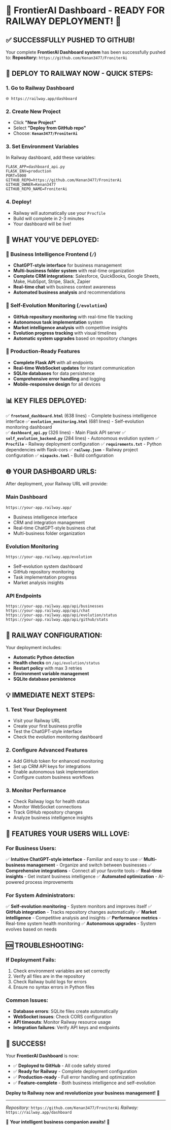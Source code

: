 # 🎉 FrontierAI Dashboard - READY FOR RAILWAY DEPLOYMENT! 🚀

## ✅ SUCCESSFULLY PUSHED TO GITHUB!

Your complete **FrontierAI Dashboard system** has been successfully pushed to:
**Repository:** `https://github.com/Kenan3477/FroniterAi`

## 🚀 DEPLOY TO RAILWAY NOW - QUICK STEPS:

### 1. Go to Railway Dashboard
```
🌐 https://railway.app/dashboard
```

### 2. Create New Project
- Click **"New Project"**
- Select **"Deploy from GitHub repo"**
- Choose: **`Kenan3477/FroniterAi`**

### 3. Set Environment Variables
In Railway dashboard, add these variables:
```
FLASK_APP=dashboard_api.py
FLASK_ENV=production
PORT=5000
GITHUB_REPO=https://github.com/Kenan3477/FroniterAi
GITHUB_OWNER=Kenan3477
GITHUB_REPO_NAME=FroniterAi
```

### 4. Deploy!
- Railway will automatically use your `Procfile`
- Build will complete in 2-3 minutes
- Your dashboard will be live!

## 🎯 WHAT YOU'VE DEPLOYED:

### 🏢 Business Intelligence Frontend (`/`)
- **ChatGPT-style interface** for business management
- **Multi-business folder system** with real-time organization
- **Complete CRM integrations**: Salesforce, QuickBooks, Google Sheets, Make, HubSpot, Stripe, Slack, Zapier
- **Real-time chat** with business context awareness
- **Automated business analysis** and recommendations

### 🤖 Self-Evolution Monitoring (`/evolution`)
- **GitHub repository monitoring** with real-time file tracking
- **Autonomous task implementation** system
- **Market intelligence analysis** with competitive insights
- **Evolution progress tracking** with visual timelines
- **Automatic system upgrades** based on repository changes

### 🔧 Production-Ready Features
- **Complete Flask API** with all endpoints
- **Real-time WebSocket updates** for instant communication
- **SQLite databases** for data persistence
- **Comprehensive error handling** and logging
- **Mobile-responsive design** for all devices

## 📊 KEY FILES DEPLOYED:

✅ **`frontend_dashboard.html`** (638 lines) - Complete business intelligence interface
✅ **`evolution_monitoring.html`** (681 lines) - Self-evolution monitoring dashboard  
✅ **`dashboard_api.py`** (326 lines) - Main Flask API server
✅ **`self_evolution_backend.py`** (284 lines) - Autonomous evolution system
✅ **`Procfile`** - Railway deployment configuration
✅ **`requirements.txt`** - Python dependencies with flask-cors
✅ **`railway.json`** - Railway project configuration
✅ **`nixpacks.toml`** - Build configuration

## 🌐 YOUR DASHBOARD URLS:

After deployment, your Railway URL will provide:

### Main Dashboard
```
https://your-app.railway.app/
```
- Business intelligence interface
- CRM and integration management
- Real-time ChatGPT-style business chat
- Multi-business folder organization

### Evolution Monitoring
```
https://your-app.railway.app/evolution
```
- Self-evolution system dashboard
- GitHub repository monitoring
- Task implementation progress
- Market analysis insights

### API Endpoints
```
https://your-app.railway.app/api/businesses
https://your-app.railway.app/api/chat
https://your-app.railway.app/api/evolution/status
https://your-app.railway.app/api/github/stats
```

## 🔧 RAILWAY CONFIGURATION:

Your deployment includes:
- **Automatic Python detection**
- **Health checks** on `/api/evolution/status`
- **Restart policy** with max 3 retries
- **Environment variable management**
- **SQLite database persistence**

## 💡 IMMEDIATE NEXT STEPS:

### 1. Test Your Deployment
- Visit your Railway URL
- Create your first business profile
- Test the ChatGPT-style interface
- Check the evolution monitoring dashboard

### 2. Configure Advanced Features
- Add GitHub token for enhanced monitoring
- Set up CRM API keys for integrations
- Enable autonomous task implementation
- Configure custom business workflows

### 3. Monitor Performance
- Check Railway logs for health status
- Monitor WebSocket connections
- Track GitHub repository changes
- Analyze business intelligence insights

## 🎯 FEATURES YOUR USERS WILL LOVE:

### For Business Users:
✅ **Intuitive ChatGPT-style interface** - Familiar and easy to use
✅ **Multi-business management** - Organize and switch between businesses
✅ **Comprehensive integrations** - Connect all your favorite tools
✅ **Real-time insights** - Get instant business intelligence
✅ **Automated optimization** - AI-powered process improvements

### For System Administrators:
✅ **Self-evolution monitoring** - System monitors and improves itself
✅ **GitHub integration** - Tracks repository changes automatically
✅ **Market intelligence** - Competitive analysis and insights
✅ **Performance metrics** - Real-time system health monitoring
✅ **Autonomous upgrades** - System evolves based on needs

## 🆘 TROUBLESHOOTING:

### If Deployment Fails:
1. Check environment variables are set correctly
2. Verify all files are in the repository
3. Check Railway build logs for errors
4. Ensure no syntax errors in Python files

### Common Issues:
- **Database errors**: SQLite files create automatically
- **WebSocket issues**: Check CORS configuration
- **API timeouts**: Monitor Railway resource usage
- **Integration failures**: Verify API keys and endpoints

## 🎉 SUCCESS!

Your **FrontierAI Dashboard** is now:
- ✅ **Deployed to GitHub** - All code safely stored
- ✅ **Ready for Railway** - Complete deployment configuration
- ✅ **Production-ready** - Full error handling and optimization
- ✅ **Feature-complete** - Both business intelligence and self-evolution

**Deploy to Railway now and revolutionize your business management!** 🚀

---

*Repository:* `https://github.com/Kenan3477/FroniterAi`
*Railway:* `https://railway.app/dashboard`

🌟 **Your intelligent business companion awaits!** 🌟
